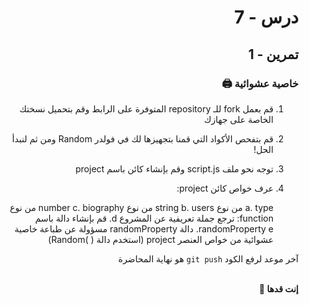 <div dir="rtl">

# درس - 7

## تمرين - 1

### خاصية عشوائية 🖨

1. قم بعمل fork للـ repository المتوفرة على الرابط وقم بتحميل نسختك الخاصة على جهازك
2. قم بتفحص الأكواد التي قمنا بتجهيزها لك في فولدر Random ومن ثم لنبدأ الحل!
3. توجه نحو ملف script.js وقم بإنشاء كائن باسم project
4. عرف خواص كائن project:

   a. type من نوع string
   b. users من نوع number
   c. biography من نوع function: ترجع جملة تعريفية عن المشروع
   d. قم بإنشاء دالة باسم randomProperty
   e. دالة randomProperty مسؤولة عن طباعة خاصية عشوائية من خواص العنصر project (استخدم دالة ( )Random)

آخر موعد لرفع الكود `git push` هو نهاية المحاضرة

<br>
<b>إنت قدها 💪</b>

</div>
